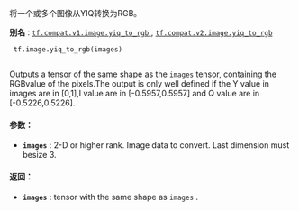 将一个或多个图像从YIQ转换为RGB。

**别名** : [ `tf.compat.v1.image.yiq_to_rgb` ](/api_docs/python/tf/image/yiq_to_rgb), [ `tf.compat.v2.image.yiq_to_rgb` ](/api_docs/python/tf/image/yiq_to_rgb)

```
 tf.image.yiq_to_rgb(images)
 
```

Outputs a tensor of the same shape as the  `images`  tensor, containing the RGBvalue of the pixels.The output is only well defined if the Y value in images are in [0,1],I value are in [-0.5957,0.5957] and Q value are in [-0.5226,0.5226].

#### 参数：
- **`images`** : 2-D or higher rank. Image data to convert. Last dimension must besize 3.


#### 返回：
- **`images`** : tensor with the same shape as  `images` .
